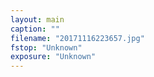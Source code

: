 ```yaml
---
layout: main
caption: ""
filename: "20171116223657.jpg"
fstop: "Unknown"
exposure: "Unknown"
---
```

